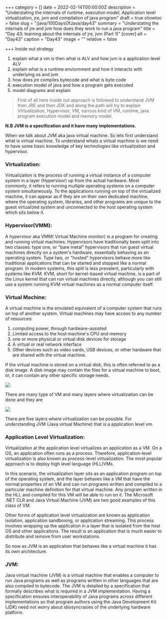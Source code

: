 +++
category = []
date = 2022-02-14T00:00:00Z
description = "Understating the internals of runtime, execution model, Application level virtualization, jre, jvm and compilation of java program"
draft = true
showtoc = false
slug = "/java/100DaysOfJava/day43"
summary = "Understating the internals of jre and jvm how does they work to run a java program"
title = "Day 43: learning about the internals of jre, jvm (Part 1)"
[cover]
alt = "Day43"
caption = "Day43"
image = ""
relative = false

+++
Inside out strategy

1. explain what a vm is then what is ALV and how jvm is a application level ALV
2. explain what is a runtime enviornment and how it interacts with underlying os and jvm
3. how does jre compiles bytecode and what is byte code
4. execution model of java and how a program gets executed
5. model diagrams and explain

> First of all here inside out approach is followed to understand JVM then JRE and then JDK and along the path will try to explain Virtualization, Hypervisor, VM, various kind of VM, runtime, java program execution model and memory model.

**N.B JVM is a specification and it have many implementations.**

When we talk about JVM aka java virtual machine. So lets first understand what is virtual machine. To understand whats a virtual machine is we need to have some basic knowledge of key technologies like virtualization and hypervisor.

### Virtualization:

Virtualization is the process of running a virtual instance of a computer system in a layer (Hypervisor) up from the actual hardware. Most commonly, it refers to running multiple operating systems on a computer system simultaneously. To the applications running on top of the virtualized machine, it can appear as if they are on their own dedicated machine, where the operating system, libraries, and other programs are unique to the guest virtualized system and unconnected to the host operating system which sits below it.

### Hypervisor(VMM):

A hypervisor aka VMM( Virtual Machine monitor) is a program for creating and running virtual machines. Hypervisors have traditionally been split into two classes: type one, or "bare metal" hypervisors that run guest virtual machines directly on a system's hardware, essentially behaving as an operating system. Type two, or "hosted" hypervisors behave more like traditional applications that can be started and stopped like a normal program. In modern systems, this split is less prevalent, particularly with systems like KVM. KVM, short for kernel-based virtual machine, is a part of the Linux kernel that can run virtual machines directly, although you can still use a system running KVM virtual machines as a normal computer itself.

### Virtual Machine:

A virtual machine is the emulated equivalent of a computer system that runs on top of another system. Virtual machines may have access to any number of resources:

1. computing power, through hardware-assisted
2. Limited access to the host machine's CPU and memory
3. one or more physical or virtual disk devices for storage
4. A virtual or real network interface
5. Other devices such as video cards, USB devices, or other hardware that are shared with the virtual machine.

If the virtual machine is stored on a virtual disk, this is often referred to as a disk image. A disk image may contain the files for a virtual machine to boot, or, it can contain any other specific storage needs.

![](https://img.brainkart.com/imagebk12/FTtnlOD.jpg)

There are many type of VM and many layers where virtualization can be done and they are

![](https://img.brainkart.com/imagebk12/oJDo3bd.jpg)

There are five layers where virtualization can be possible. For understanding JVM (Java virtual Machine) that is a application level vm.

### Application Level Virtualization:

Virtualization at the application level virtualizes an application as a VM. On a OS, an application often runs as a process. Therefore, application-level virtualization is also known as process-level virtualization. The most popular approach is to deploy high level language (HLL)VMs.

In this scenario, the virtualization layer sits as an application program on top of the operating system, and the layer behaves like a VM that have the normal properties of an VM and can run programs written and compiled to a particular machine definition for that virtual machine. Any program written in the HLL and compiled for this VM will be able to run on it. The Microsoft .NET CLR and Java Virtual Machine (JVM) are two good examples of this class of VM.

Other forms of application level virtualization are known as application isolation, application sandboxing, or application streaming. This process involves wrapping up the application in a layer that is isolated from the host OS and other applications. The result is an application that is much easier to distribute and remove from user workstations.

So now as JVM is an application that behaves like a virtual machine it has its own architecture.

### JVM:

Java virtual machine (JVM) is a virtual machine that enables a computer to run Java programs as well as programs written in other languages that are also compiled to bytecode. The JVM is detailed by a specification that formally describes what is required in a JVM implementation. Having a specification ensures interoperability of Java programs across different implementations so that program authors using the Java Development Kit (JDK) need not worry about idiosyncrasies of the underlying hardware platform. 